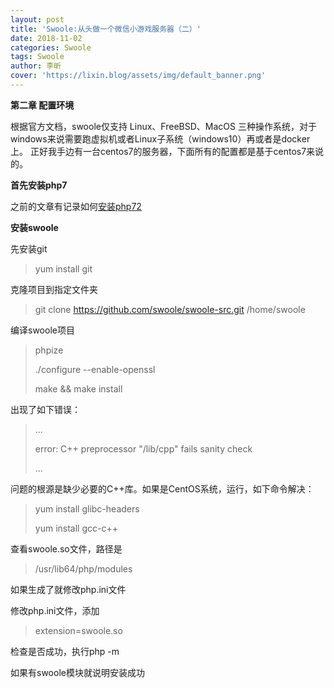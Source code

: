 ```yaml
---
layout: post
title: 'Swoole:从头做一个微信小游戏服务器（二）'
date: 2018-11-02
categories: Swoole
tags: Swoole
author: 李昕
cover: 'https://lixin.blog/assets/img/default_banner.png'
---
```


**第二章 配置环境**

根据官方文档，swoole仅支持 Linux、FreeBSD、MacOS 三种操作系统，对于windows来说需要跑虚拟机或者Linux子系统（windows10）再或者是docker上。
正好我手边有一台centos7的服务器，下面所有的配置都是基于centos7来说的。

**首先安装php7**

之前的文章有记录如何[安装php72](https://lixin.blog/2018/11/02/php-php72-install.html)

**安装swoole**

先安装git

>yum install git

克隆项目到指定文件夹

>git clone https://github.com/swoole/swoole-src.git /home/swoole

编译swoole项目

>phpize
>
>./configure --enable-openssl
>
>make && make install

出现了如下错误：

>...
>
>error: C++ preprocessor "/lib/cpp" fails sanity check 
>
>...

问题的根源是缺少必要的C++库。如果是CentOS系统，运行，如下命令解决：

>yum install glibc-headers
>
>yum install gcc-c++
 
查看swoole.so文件，路径是

>/usr/lib64/php/modules

如果生成了就修改php.ini文件

修改php.ini文件，添加

>extension=swoole.so

检查是否成功，执行php -m

如果有swoole模块就说明安装成功